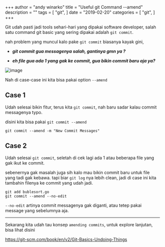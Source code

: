 +++
author = "andy winarko"
title = "Useful git Command --amend"
description = ""
tags = [
    "git",
]
date = "2019-02-20"
categories = [
    "git",
]
+++

Git udah pasti jadi tools sehari-hari yang dipakai software developer, salah satu command git basic yang sering dipakai adalah  `git commit`.

nah problem yang muncul kalo pake `git commit` biasanya kayak gini,

* ***git commit gua messagenya salah, gantinya gmn ya ?***

* ***eh file gua ada 1 yang gak ke commit, gua bikin commit baru aja ya?***

![image](/img/wait.jpg)

Nah di case-case ini kita bisa pakai option `--amend`

## Case 1

Udah selesai bikin fitur, terus kita `git commit`, nah baru sadar kalau commit messagenya typo. 

disini kita bisa pakai `git commit --amend`

```
git commit --amend -m "New Commit Messages"
```

## Case 2

Udah selesai `git commit`, seletah di cek lagi ada 1 atau beberapa file yang gak ikut ke commit.

sebenernya gak masalah juga sih kalo mau bikin commit baru untuk file yang tadi gak kebawa. tapi biar `git log` nya lebih clean, jadi di case ini kita tambahin filenya ke commit yang udah jadi.

```
git add bublesort.go
git commit --amend --no-edit
```

`--no-edit` artinya commit messagenya gak diganti, atau tetep pakai message yang sebelumnya aja.

---
Sekarang kita udah tau konsep `amending commits`, untuk explore lanjutan, bisa lihat disini 

https://git-scm.com/book/en/v2/Git-Basics-Undoing-Things
